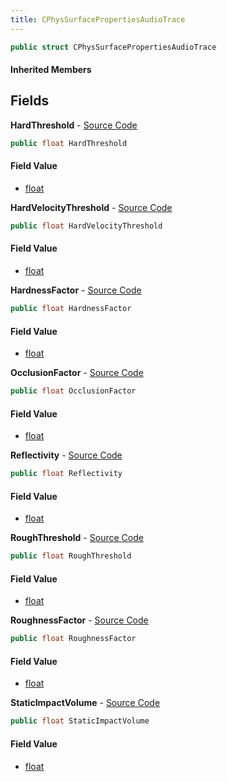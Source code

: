 ```yaml
---
title: CPhysSurfacePropertiesAudioTrace
---
```


```csharp
public struct CPhysSurfacePropertiesAudioTrace
```

#### Inherited Members

## Fields

**HardThreshold** - [Source Code](https://github.com/swiftly-solution/swiftlys2/blob/main/managed/src/SwiftlyS2.Shared/Natives/Structs/CPhysSurfacePropertiesAudio.cs#L12)

```csharp
public float HardThreshold
```

#### Field Value

- [float](https://learn.microsoft.com/dotnet/api/system.single)

**HardVelocityThreshold** - [Source Code](https://github.com/swiftly-solution/swiftlys2/blob/main/managed/src/SwiftlyS2.Shared/Natives/Structs/CPhysSurfacePropertiesAudio.cs#L13)

```csharp
public float HardVelocityThreshold
```

#### Field Value

- [float](https://learn.microsoft.com/dotnet/api/system.single)

**HardnessFactor** - [Source Code](https://github.com/swiftly-solution/swiftlys2/blob/main/managed/src/SwiftlyS2.Shared/Natives/Structs/CPhysSurfacePropertiesAudio.cs#L9)

```csharp
public float HardnessFactor
```

#### Field Value

- [float](https://learn.microsoft.com/dotnet/api/system.single)

**OcclusionFactor** - [Source Code](https://github.com/swiftly-solution/swiftlys2/blob/main/managed/src/SwiftlyS2.Shared/Natives/Structs/CPhysSurfacePropertiesAudio.cs#L15)

```csharp
public float OcclusionFactor
```

#### Field Value

- [float](https://learn.microsoft.com/dotnet/api/system.single)

**Reflectivity** - [Source Code](https://github.com/swiftly-solution/swiftlys2/blob/main/managed/src/SwiftlyS2.Shared/Natives/Structs/CPhysSurfacePropertiesAudio.cs#L8)

```csharp
public float Reflectivity
```

#### Field Value

- [float](https://learn.microsoft.com/dotnet/api/system.single)

**RoughThreshold** - [Source Code](https://github.com/swiftly-solution/swiftlys2/blob/main/managed/src/SwiftlyS2.Shared/Natives/Structs/CPhysSurfacePropertiesAudio.cs#L11)

```csharp
public float RoughThreshold
```

#### Field Value

- [float](https://learn.microsoft.com/dotnet/api/system.single)

**RoughnessFactor** - [Source Code](https://github.com/swiftly-solution/swiftlys2/blob/main/managed/src/SwiftlyS2.Shared/Natives/Structs/CPhysSurfacePropertiesAudio.cs#L10)

```csharp
public float RoughnessFactor
```

#### Field Value

- [float](https://learn.microsoft.com/dotnet/api/system.single)

**StaticImpactVolume** - [Source Code](https://github.com/swiftly-solution/swiftlys2/blob/main/managed/src/SwiftlyS2.Shared/Natives/Structs/CPhysSurfacePropertiesAudio.cs#L14)

```csharp
public float StaticImpactVolume
```

#### Field Value

- [float](https://learn.microsoft.com/dotnet/api/system.single)

